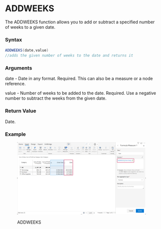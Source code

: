 # ADDWEEKS

The ADDWEEKS function allows you to add or subtract a specified number of weeks to a given date.

### Syntax <a href="#syntax" id="syntax"></a>

```java
ADDWEEKS(date,value)
//adds the given number of weeks to the date and returns it
```

### Arguments <a href="#arguments" id="arguments"></a>

date - Date in any format. Required. This can also be a measure or a node reference.

value - Number of weeks to be added to the date. Required. Use a negative number to subtract the weeks from the given date.

### Return Value <a href="#return-value" id="return-value"></a>

Date.

### Example <a href="#example" id="example"></a>

<figure><img src="../../.gitbook/assets/image (719).png" alt=""><figcaption><p>ADDWEEKS</p></figcaption></figure>
